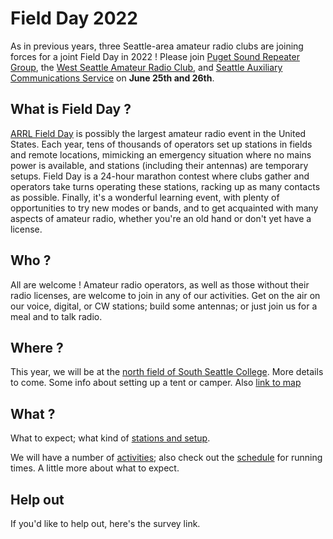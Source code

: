 # Field Day 2022

As in previous years, three Seattle-area amateur radio clubs are joining forces for a joint Field Day in 2022 ! Please join [Puget Sound Repeater Group](https://web.psrg.org/), the [West Seattle Amateur Radio Club](https://w7aw.org/), and [Seattle Auxiliary Communications Service](https://www.seattleacs.org/) on **June 25th and 26th**.

## What is Field Day ?

[ARRL Field Day](https://www.arrl.org/field-day) is possibly the largest amateur radio event in the United States. Each year, tens of thousands of operators set up stations in fields and remote locations, mimicking an emergency situation where no mains power is available, and stations (including their antennas) are temporary setups. Field Day is a 24-hour marathon contest where clubs gather and operators take turns operating these stations, racking up as many contacts as possible. Finally, it's a wonderful learning event, with plenty of opportunities to try new modes or bands, and to get acquainted with many aspects of amateur radio, whether you're an old hand or don't yet have a license.

## Who ?

All are welcome ! Amateur radio operators, as well as those without their radio licenses, are welcome to join in any of our activities. Get on the air on our voice, digital, or CW stations; build some antennas; or just join us for a meal and to talk radio.

## Where ?

This year, we will be at the [north field of South Seattle College](https://www.google.com/maps/place/47%C2%B032'59.7%22N+122%C2%B021'14.8%22W/@47.5498528,-122.3559173,811m/). More details to come. Some info about setting up a tent or camper. Also [link to map](./map)

## What ?

What to expect; what kind of [stations and setup](./setup).

We will have a number of [activities](./activities); also check out the [schedule](./schedule) for running times. A little more about what to expect.

## Help out

If you'd like to help out, here's the survey link.
